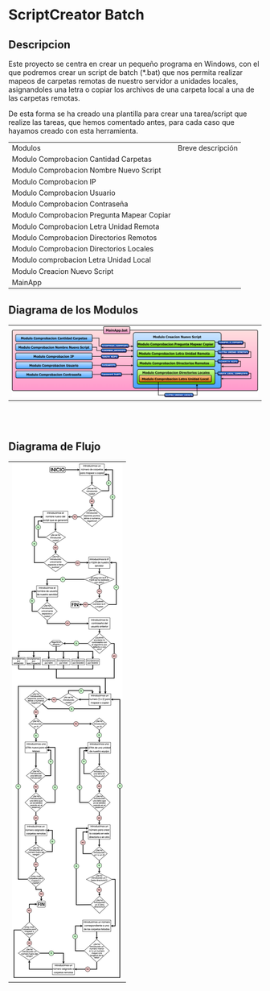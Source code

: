 # ScriptCreator Batch
## Descripcion
<p> Este proyecto se centra en crear un pequeño programa en Windows, con el que podremos crear un script de batch (*.bat) que nos permita realizar mapeos de carpetas remotas de nuestro servidor a unidades locales, asignandoles una letra o copiar los archivos de una carpeta local a una de las carpetas remotas. </p>

<p> De esta forma se ha creado una plantilla para crear una tarea/script que realize las tareas, que hemos comentado antes, para cada caso que hayamos creado con esta herramienta. </p>

<table>
  <tr>
    <td>Modulos</td>
    <td>Breve descripción</td>
  </tr>
  
  <tr>
    <td> Modulo Comprobacion Cantidad Carpetas </td>
    <td></td>
  </tr>
  
  <tr>
    <td> Modulo Comprobacion Nombre Nuevo Script </td>
    <td></td>
  </tr>
  
  <tr>
    <td> Modulo Comprobacion IP </td>
    <td></td>
  </tr>
  
  
  <tr>
    <td> Modulo Comprobacion Usuario </td>
    <td></td>
  </tr>
  
  
  <tr>
    <td> Modulo Comprobacion Contraseña </td>
    <td></td>
  </tr>
  
  
  <tr>
    <td> Modulo Comprobacion Pregunta Mapear Copiar </td>
    <td></td>
  </tr>
  
  
  <tr>
    <td> Modulo Comprobacion Letra Unidad Remota </td>
    <td></td>
  </tr>
  
  
  <tr>
    <td> Modulo Comprobacion Directorios Remotos </td>
    <td></td>
  </tr>
  
  
  <tr>
    <td> Modulo Comprobacion Directorios Locales </td>
    <td></td>
  </tr>
  
  
  <tr>
    <td>Modulo comprobacion Letra Unidad Local</td>
    <td></td>
  </tr>
  
  
  <tr>
    <td>Modulo Creacion Nuevo Script</td>
    <td></td>
  </tr>
  
  
  <tr>
    <td> MainApp </td>
    <td></td>
  </tr>
</table>

## Diagrama de los Modulos
  <table>
    <tr>
      <td><img src="Recursos/Diagramas/Diagrama_Flujo_ModulosV2.png"/></td>
    </tr>
  </table>

  <br><br>
  
## Diagrama de Flujo
  <table>
    <tr>
      <td><img src="Recursos/Diagramas/DiagramaDeFlujoV1.png"/></td>
    </tr>
  </table>
  
  <br>
